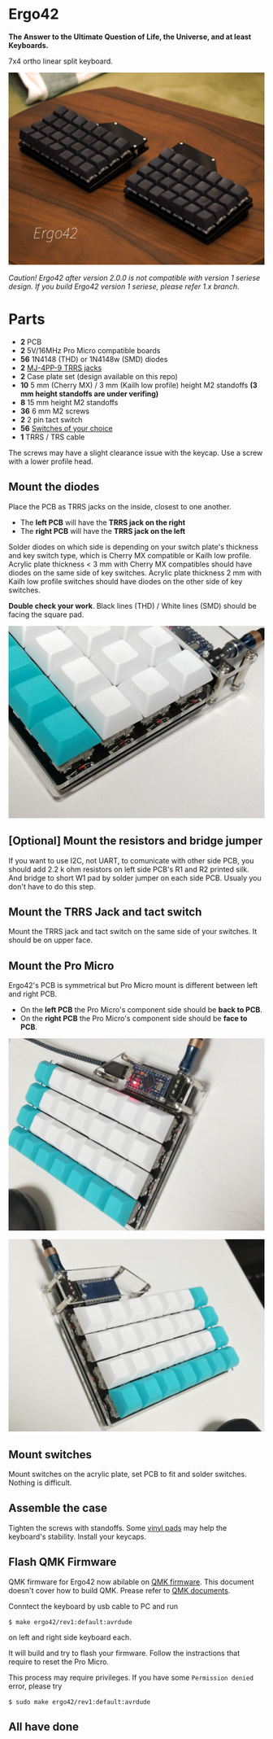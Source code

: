 # Ergo42

**The Answer to the Ultimate Question of Life, the Universe, and at least Keyboards.**

7x4 ortho linear split keyboard.

![Ergo42](https://raw.githubusercontent.com/Biacco42/Ergo42/readme/readme_image/ergo42_image.jpg)

_Caution! Ergo42 after version 2.0.0 is not compatible with version 1 seriese design. If you build Ergo42 version 1 seriese, please refer 1.x branch._

# Parts

- **2** PCB
- **2** 5V/16MHz Pro Micro compatible boards
- **56** 1N4148 (THD) or 1N4148w (SMD) diodes
- **2** [MJ-4PP-9 TRRS jacks](http://akizukidenshi.com/catalog/g/gC-06070/)
- **2** Case plate set (design available on this repo)
- **10** 5 mm (Cherry MX) / 3 mm (Kailh low profile) height M2 standoffs **(3 mm height standoffs are under verifing)**
- **8** 15 mm height M2 standoffs
- **36** 6 mm M2 screws
- **2** 2 pin tact switch
- **56** [Switches of your choice](https://mechanicalkeyboards.com/shop/index.php?l=product_list&c=107)
- **1** TRRS / TRS cable

The screws may have a slight clearance issue with the keycap. Use a screw with a lower profile head.

## Mount the diodes

Place the PCB as TRRS jacks on the inside, closest to one another.

- The **left PCB** will have the **TRRS jack on the right**
- The **right PCB** will have the **TRRS jack on the left**

Solder diodes on which side is depending on your switch plate's thickness and key switch type, which is Cherry MX compatible or Kailh low profile. Acrylic plate thickness < 3 mm with Cherry MX compatibles should have diodes on the same side of key switches. Acrylic plate thickness 2 mm with Kailh low profile switches should have diodes on the other side of key switches.

**Double check your work**. Black lines (THD) / White lines (SMD) should be facing the square pad.

![diodes_01](https://raw.githubusercontent.com/Biacco42/Ergo42/readme/readme_image/ergo42_rev2_diode_from_top.jpg)

## [Optional] Mount the resistors and bridge jumper

If you want to use I2C, not UART, to comunicate with other side PCB, you should add 2.2 k ohm resistors on left side PCB's R1 and R2 printed silk. And bridge to short W1 pad by solder jumper on each side PCB. Usualy you don't have to do this step.

## Mount the TRRS Jack and tact switch

Mount the TRRS jack and tact switch on the same side of your switches. It should be on upper face.

## Mount the Pro Micro

Ergo42's PCB is symmetrical but Pro Micro mount is different between left and right PCB.

- On the **left PCB** the Pro Micro's component side should be **back to PCB**.
- On the **right PCB** the Pro Micro's component side should be **face to PCB**.

![left side PCB](https://raw.githubusercontent.com/Biacco42/Ergo42/readme/readme_image/ergo42_rev2_promicro_left.jpg)

![right side PCB](https://raw.githubusercontent.com/Biacco42/Ergo42/readme/readme_image/ergo42_rev2_promicro_right.jpg)

## Mount switches

Mount switches on the acrylic plate, set PCB to fit and solder switches. Nothing is difficult.

## Assemble the case

Tighten the screws with standoffs.
Some [vinyl pads](https://www.amazon.co.jp/gp/product/B00V5MQWGS/ref=oh_aui_detailpage_o00_s00?ie=UTF8&psc=1) may help the keyboard's stability.
Install your keycaps.

## Flash QMK Firmware

QMK firmware for Ergo42 now abilable on [QMK firmware](https://github.com/qmk/qmk_firmware).
This document doesn't cover how to build QMK. Prease refer to [QMK documents](https://docs.qmk.fm/).

Conntect the keyboard by usb cable to PC and run

```
$ make ergo42/rev1:default:avrdude
```

on left and right side keyboard each.

It will build and try to flash your firmware. Follow the instractions that require to reset the Pro Micro.

This process may require privileges. If you have some `Permission denied` error, please try

```
$ sudo make ergo42/rev1:default:avrdude
```

## All have done
